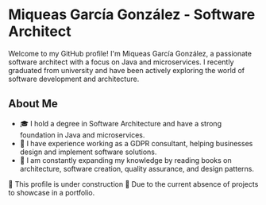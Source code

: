 # Miqueas García González - Software Architect 
Welcome to my GitHub profile! I'm Miqueas García González, a passionate software architect with a focus on Java and microservices. I recently graduated from university and have been actively exploring the world of software development and architecture.

## About Me

- 🎓 I hold a degree in Software Architecture and have a strong foundation in Java and microservices.
- 💼 I have experience working as a GDPR consultant, helping businesses design and implement software solutions.
- 🌱 I am constantly expanding my knowledge by reading books on architecture, software creation, quality assurance, and design patterns.

🚧 This profile is under construction 🚧
Due to the current absence of projects to showcase in a portfolio.
